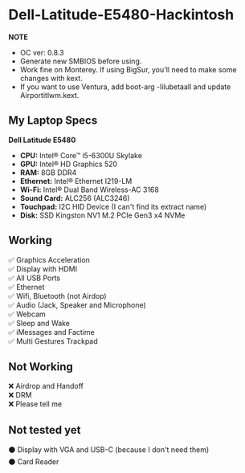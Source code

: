 # Dell-Latitude-E5480-Hackintosh
**NOTE**
* OC ver: 0.8.3
* Generate new SMBIOS before using.
* Work fine on Monterey. If using BigSur, you'll need to make some changes with kext.
* If you want to use Ventura, add boot-arg -lilubetaall and update Airportitlwm.kext.

## My Laptop Specs

**Dell Latitude E5480**
- **CPU:** Intel® Core™ i5-6300U Skylake
- **GPU:** Intel® HD Graphics 520
- **RAM:** 8GB DDR4
- **Ethernet:** Intel® Ethernet I219-LM
- **Wi-Fi:** Intel® Dual Band Wireless-AC 3168
- **Sound Card:** ALC256 (ALC3246)
- **Touchpad:** I2C HID Device (I can't find its extract name)
- **Disk:** SSD Kingston NV1 M.2 PCIe Gen3 x4 NVMe

## Working
✅ Graphics Acceleration  
✅ Display with HDMI  
✅ All USB Ports  
✅ Ethernet  
✅ Wifi, Bluetooth (not Airdop)  
✅ Audio (Jack, Speaker and Microphone)  
✅ Webcam  
✅ Sleep and Wake  
✅ iMessages and Factime  
✅ Multi Gestures Trackpad  

## Not Working
❌ Airdrop and Handoff  
❌ DRM  
❌ Please tell me  

## Not tested yet
⚫ Display with VGA and USB-C (because I don't need them)  
⚫ Card Reader  
